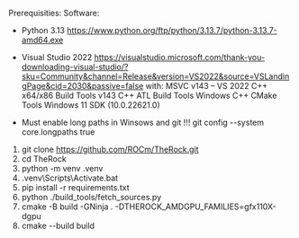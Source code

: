 Prerequisities:
 Software:
- Python 3.13 https://www.python.org/ftp/python/3.13.7/python-3.13.7-amd64.exe
- Visual Studio 2022 https://visualstudio.microsoft.com/thank-you-downloading-visual-studio/?sku=Community&channel=Release&version=VS2022&source=VSLandingPage&cid=2030&passive=false
  with:
    MSVC v143 – VS 2022 C++ x64/x86 Build Tools
    v143 C++ ATL Build Tools
    Windows C++ CMake Tools
    Windows 11 SDK (10.0.22621.0)

- Must enable long paths in Winsows and git !!! git config --system core.longpaths true
1. git clone https://github.com/ROCm/TheRock.git
2. cd TheRock
3. python -m venv .venv
4. .venv\Scripts\Activate.bat
5. pip install -r requirements.txt
6. python ./build_tools/fetch_sources.py
7. cmake -B build -GNinja . -DTHEROCK_AMDGPU_FAMILIES=gfx110X-dgpu
8. cmake --build build
